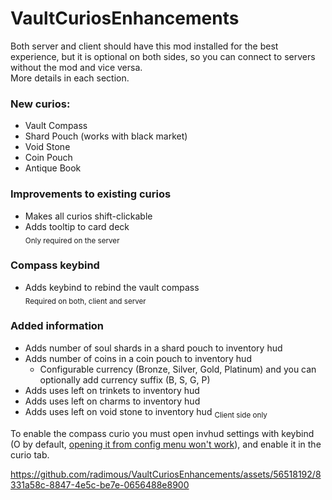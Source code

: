 # VaultCuriosEnhancements  
Both server and client should have this mod installed for the best experience, but it is optional on both sides, so you can connect to servers without the mod and vice versa.  
More details in each section.  

### New curios:
- Vault Compass
- Shard Pouch (works with black market)
- Void Stone
- Coin Pouch
- Antique Book

### Improvements to existing curios
- Makes all curios shift-clickable
- Adds tooltip to card deck  
<sub>Only required on the server</sub>

### Compass keybind
- Adds keybind to rebind the vault compass  
<sub>Required on both, client and server</sub>

### Added information
- Adds number of soul shards in a shard pouch to inventory hud
- Adds number of coins in a coin pouch to inventory hud
  - Configurable currency (Bronze, Silver, Gold, Platinum) and you can optionally add currency suffix (B, S, G, P)
- Adds uses left on trinkets to inventory hud
- Adds uses left on charms to inventory hud
- Adds uses left on void stone to inventory hud
<sub>Client side only</sub>


To enable the compass curio you must open invhud settings with keybind (O by default, [opening it from config menu won't work](https://legacy.curseforge.com/minecraft/mc-mods/inventory-hud-forge/issues/99)), and enable it in the curio tab.

https://github.com/radimous/VaultCuriosEnhancements/assets/56518192/8331a58c-8847-4e5c-be7e-0656488e8900

